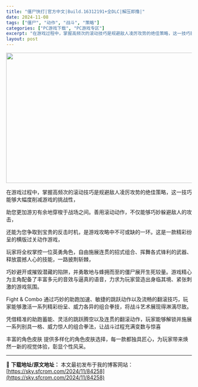 ```yaml
---
title: "僵尸快打|官方中文|Build.16312191+全DLC|解压即撸|"
date: 2024-11-08
tags: ["僵尸", "动作", "战斗", "策略"]
categories: ["PC游戏下载", "PC游戏专区"]
excerpt: "在游戏过程中，掌握高频次的滚动技巧是规避敌人凌厉攻势的绝佳策略，这一技巧能够大幅度削减游戏的挑战性， 助您更加游刃有余地穿梭于战场之间。善用滚动动作，不仅能够巧妙躲避敌人的攻击， 还能为您争取到宝贵的反击时机，是游戏攻略中不可或缺的一环。这是一款精彩纷呈的横版过关动作游戏， 玩家将全权掌控一位英勇角&hellip;"
layout: post
---
```


<img class="aligncenter size-full wp-image-84264" src="https://sky.sfcrom.com/wp-content/uploads/2024/11/2024110814550287.webp" alt="" width="616" height="353" />

在游戏过程中，掌握高频次的滚动技巧是规避敌人凌厉攻势的绝佳策略，这一技巧能够大幅度削减游戏的挑战性，

助您更加游刃有余地穿梭于战场之间。善用滚动动作，不仅能够巧妙躲避敌人的攻击，

还能为您争取到宝贵的反击时机，是游戏攻略中不可或缺的一环。这是一款精彩纷呈的横版过关动作游戏，

玩家将全权掌控一位英勇角色，自由施展连贯的招式组合、挥舞各式锋利的武器、释放震撼人心的技能，一路披荆斩棘，

巧妙避开或摧毁潜藏的陷阱，并勇敢地与蜂拥而至的僵尸展开生死较量。游戏精心为主角配备了丰富多元的音效与逼真的语音，力求为玩家营造出身临其境、紧张刺激的游戏氛围。

Fight &amp; Combo
通过巧妙的助跑加速、敏捷的跳跃动作以及流畅的翻滚技巧，玩家能够激活一系列精彩纷呈、威力各异的组合拳技，将战斗艺术展现得淋漓尽致。

凭借精准的助跑蓄能、灵活的跳跃腾空以及连贯的翻滚动作，玩家能够解锁并施展一系列别具一格、威力惊人的组合拳法，让战斗过程充满变数与惊喜

丰富的角色皮肤
提供多样化的角色皮肤选择，每一款都独具匠心，为玩家带来焕然一新的视觉体验，彰显个性风采。

---
📖 **下载地址/原文地址：** 本文最初发布于我的博客网站：[https://sky.sfcrom.com/2024/11/84258](https://sky.sfcrom.com/2024/11/84258)
